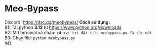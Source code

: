 # Meo-Bypass  
Discord: https://dsc.gg/meobypass/
**Cách sử dụng:**  
B1: Tải python **3.12** từ https://www.python.org/downloads  
B2: Mở terminal và nhập: `cd <vị trí đặt file meobypass.py đã tải về>`  
B3: Chạy file: `python meobypass.py`  
hết  

